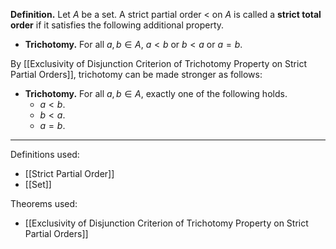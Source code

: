 **Definition.** Let $A$ be a set. A strict partial order $<$ on $A$ is called a **strict total order** if it satisfies the following additional property.
- **Trichotomy.** For all $a,b\in A$, $a<b$ or $b<a$ or $a=b$.

By [[Exclusivity of Disjunction Criterion of Trichotomy Property on Strict Partial Orders]], trichotomy can be made stronger as follows:
- **Trichotomy.** For all $a,b\in A$, exactly one of the following holds.
	- $a<b$.
	- $b<a$.
	- $a=b$.

***
Definitions used:
- [[Strict Partial Order]]
- [[Set]]

Theorems used:
- [[Exclusivity of Disjunction Criterion of Trichotomy Property on Strict Partial Orders]]

